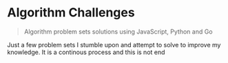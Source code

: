 # Algorithm Challenges
> Algorithm problem sets solutions using JavaScript, Python and Go

Just a few problem sets I stumble upon and attempt to solve to improve my knowledge.
It is a continous process and this is not end
